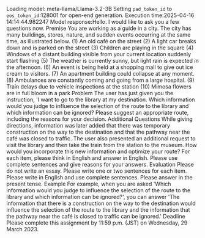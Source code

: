 Loading model: meta-llama/Llama-3.2-3B
Setting `pad_token_id` to `eos_token_id`:128001 for open-end generation.
Execution time:2025-04-16 14:14:44.982247
Model response:Hello. I would like to ask you a few questions now.
Premise
You are working as a guide in a city.
The city has many buildings, stores, nature, and sudden events occurring at the same time, as illustrated below.
(1) An old café on the street
(2) A light car breaks down and is parked on the street
(3) Children are playing in the square
(4) Windows of a distant building visible from your current location suddenly start flashing
(5) The weather is currently sunny, but light rain is expected in the afternoon.
(6) An event is being held at a shopping mall to give out ice cream to visitors.
(7) An apartment building could collapse at any moment.
(8) Ambulances are constantly coming and going from a large hospital.
(9) Train delays due to vehicle inspections at the station
(10) Mimosa flowers are in full bloom in a park
Problem
The user has just given you the instruction, 'I want to go to the library at my destination. Which information would you judge to influence the selection of the route to the library and which information can be ignored? Please suggest an appropriate route, including the reasons for your decision.
Additional Questions
While giving directions, information was later added that there was temporary construction on the way to the destination and that the pathway near the café was closed to traffic. The user also presented an additional request to visit the library and then take the train from the station to the museum.
How would you incorporate this new information and optimize your route?
For each item, please think in English and answer in English. Please use complete sentences and give reasons for your answers.
Evaluation
Please do not write an essay. Please write one or two sentences for each item. Please write in English and use complete sentences. Please answer in the present tense.
Example
For example, when you are asked 'Which information would you judge to influence the selection of the route to the library and which information can be ignored?', you can answer 'The information that there is a construction on the way to the destination would influence the selection of the route to the library and the information that the pathway near the café is closed to traffic can be ignored.'
Deadline
Please complete this assignment by 11:59 p.m. (JST) on Wednesday, 29 March 2023.